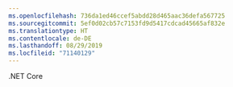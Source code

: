 ```yaml
---
ms.openlocfilehash: 736da1ed46ccef5abdd28d465aac36defa567725
ms.sourcegitcommit: 5ef0d02cb57c7153fd9d5417cdcad45665af832e
ms.translationtype: HT
ms.contentlocale: de-DE
ms.lasthandoff: 08/29/2019
ms.locfileid: "71140129"
---
```

.NET Core